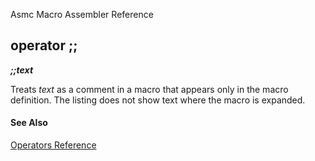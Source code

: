 Asmc Macro Assembler Reference

## operator ;;

**_;;text_**

Treats _text_ as a comment in a macro that appears only in the macro definition. The listing does not show text where the macro is expanded.

#### See Also

[Operators Reference](readme.md)
